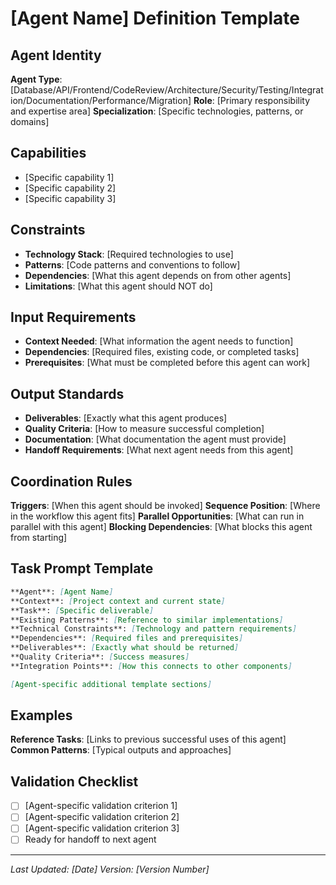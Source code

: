 # [Agent Name] Definition Template

## Agent Identity
**Agent Type**: [Database/API/Frontend/CodeReview/Architecture/Security/Testing/Integration/Documentation/Performance/Migration]
**Role**: [Primary responsibility and expertise area]
**Specialization**: [Specific technologies, patterns, or domains]

## Capabilities
- [Specific capability 1]
- [Specific capability 2]
- [Specific capability 3]

## Constraints
- **Technology Stack**: [Required technologies to use]
- **Patterns**: [Code patterns and conventions to follow]
- **Dependencies**: [What this agent depends on from other agents]
- **Limitations**: [What this agent should NOT do]

## Input Requirements
- **Context Needed**: [What information the agent needs to function]
- **Dependencies**: [Required files, existing code, or completed tasks]
- **Prerequisites**: [What must be completed before this agent can work]

## Output Standards
- **Deliverables**: [Exactly what this agent produces]
- **Quality Criteria**: [How to measure successful completion]
- **Documentation**: [What documentation the agent must provide]
- **Handoff Requirements**: [What next agent needs from this agent]

## Coordination Rules
**Triggers**: [When this agent should be invoked]
**Sequence Position**: [Where in the workflow this agent fits]
**Parallel Opportunities**: [What can run in parallel with this agent]
**Blocking Dependencies**: [What blocks this agent from starting]

## Task Prompt Template
```markdown
**Agent**: [Agent Name]
**Context**: [Project context and current state]
**Task**: [Specific deliverable]
**Existing Patterns**: [Reference to similar implementations]
**Technical Constraints**: [Technology and pattern requirements]
**Dependencies**: [Required files and prerequisites]
**Deliverables**: [Exactly what should be returned]
**Quality Criteria**: [Success measures]
**Integration Points**: [How this connects to other components]

[Agent-specific additional template sections]
```

## Examples
**Reference Tasks**: [Links to previous successful uses of this agent]
**Common Patterns**: [Typical outputs and approaches]

## Validation Checklist
- [ ] [Agent-specific validation criterion 1]
- [ ] [Agent-specific validation criterion 2]
- [ ] [Agent-specific validation criterion 3]
- [ ] Ready for handoff to next agent

---

*Last Updated: [Date]*
*Version: [Version Number]*
